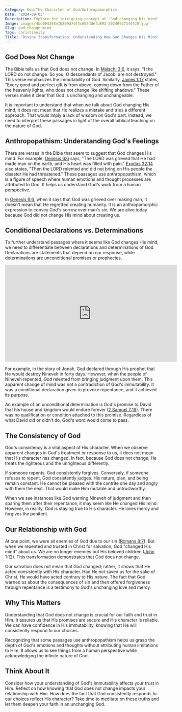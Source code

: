 ```yaml
---
Category: God/The Character of God/Anthropomorphism
Date: '2024-09-03'
Description: Explore the intriguing concept of 'God changing his mind' in this thought-provoking article examining theological perspectives on divine changeability. Delve into the complexities of this idea within religious discourse.
Image: images/4bd004348e7b809d7d44c657ddefb893-20240927144420.jpg
Slug: god-change-mind
Tags: christianity
Title: 'Divine Transformation: Understanding How God Changes His Mind'
---
```


## God Does Not Change

The Bible tells us that God does not change. In [Malachi 3:6](https://www.bibleref.com/Malachi/3/Malachi-3-6.html), it says, "I the LORD do not change. So you, O descendants of Jacob, are not destroyed." This verse emphasizes the immutability of God. Similarly, [James 1:17](https://www.bibleref.com/James/1/James-1-17.html) states, "Every good and perfect gift is from above, coming down from the Father of the heavenly lights, who does not change like shifting shadows." These verses make it clear that God is unchanging and unchangeable.

It is important to understand that when we talk about God changing His mind, it does not mean that He realizes a mistake and tries a different approach. That would imply a lack of wisdom on God's part. Instead, we need to interpret these passages in light of the overall biblical teaching on the nature of God.

## Anthropopathism: Understanding God's Feelings

There are verses in the Bible that seem to suggest that God changes His mind. For example, [Genesis 6:6](https://www.bibleref.com/Genesis/6/Genesis-6-6.html) says, "The LORD was grieved that He had made man on the earth, and His heart was filled with pain." [Exodus 32:14](https://www.bibleref.com/Exodus/32/Exodus-32-14.html) also states, "Then the LORD relented and did not bring on His people the disaster He had threatened." These passages use anthropopathism, which is a figure of speech where human emotions and thought processes are attributed to God. It helps us understand God's work from a human perspective.

In [Genesis 6:6](https://www.bibleref.com/Genesis/6/Genesis-6-6.html), when it says that God was grieved over making man, it doesn't mean that He regretted creating humanity. It is an anthropomorphic expression to convey God's sorrow over man's sin. We are alive today because God did not change His mind about creating us.

## Conditional Declarations vs. Determinations

To further understand passages where it seems like God changes His mind, we need to differentiate between declarations and determinations of God. Declarations are statements that depend on our response, while determinations are unconditional promises or prophecies.


<iframe width="560" height="315" src="https://www.youtube.com/embed/HYAtepiTod8" frameborder="0" allow="autoplay; encrypted-media" allowfullscreen></iframe>


For example, in the story of Jonah, God declared through His prophet that He would destroy Nineveh in forty days. However, when the people of Nineveh repented, God relented from bringing judgment upon them. This apparent change of mind was not a contradiction of God's immutability. It was a conditional declaration given to provoke repentance, and it achieved its purpose.

An example of an unconditional determination is God's promise to David that his house and kingdom would endure forever ([2 Samuel 7:16](https://www.bibleref.com/2-Samuel/7/2-Samuel-7-16.html)). There was no qualification or condition attached to this promise. Regardless of what David did or didn't do, God's word would come to pass.

## The Consistency of God

God's consistency is a vital aspect of His character. When we observe apparent changes in God's treatment or response to us, it does not mean that His character has changed. In fact, because God does not change, He treats the righteous and the unrighteous differently.

If someone repents, God consistently forgives. Conversely, if someone refuses to repent, God consistently judges. His nature, plan, and being remain constant. He cannot be pleased with the contrite one day and angry with them the next. That would make Him mutable and untrustworthy.

When we see instances like God warning Nineveh of judgment and then sparing them after their repentance, it may seem like He changed His mind. However, in reality, God is staying true to His character. He loves mercy and forgives the penitent.

## Our Relationship with God

At one point, we were all enemies of God due to our sin ([Romans 8:7](https://www.bibleref.com/Romans/8/Romans-8-7.html)). But when we repented and trusted in Christ for salvation, God "changed His mind" about us. We are no longer enemies but His beloved children ([John 1:12](https://www.bibleref.com/John/1/John-1-12.html)). This transformation demonstrates that God does not change.

Our salvation does not mean that God changed; rather, it shows that He acted consistently with His character. Had He not saved us for the sake of Christ, He would have acted contrary to His nature. The fact that God warned us about the consequences of sin and then offered forgiveness through repentance is a testimony to God's unchanging love and mercy.

## Why This Matters

Understanding that God does not change is crucial for our faith and trust in Him. It assures us that His promises are secure and His character is reliable. We can have confidence in His immutability, knowing that He will consistently respond to our choices.

Recognizing that some passages use anthropopathism helps us grasp the depth of God's emotions and thoughts without attributing human limitations to Him. It allows us to see things from a human perspective while acknowledging the infinite nature of God.

## Think About It

Consider how your understanding of God's immutability affects your trust in Him. Reflect on how knowing that God does not change impacts your relationship with Him. How does the fact that God consistently responds to our choices reflect His character? Take time to meditate on these truths and let them deepen your faith in an unchanging God.
